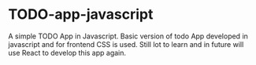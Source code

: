 # TODO-app-javascript
A simple TODO App in Javascript.
Basic version of todo App developed in javascript and for frontend CSS is used.
Still lot to learn and in future will use React to develop this app again.

